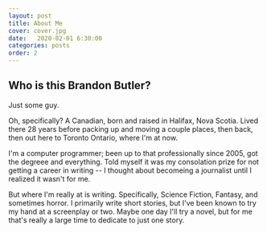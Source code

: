 ```yaml
---
layout: post
title: About Me
cover: cover.jpg
date:   2020-02-01 6:30:00
categories: posts
order: 2
---
```


## Who is this Brandon Butler?

Just some guy.

Oh, specifically? A Canadian, born and raised in Halifax, Nova Scotia. Lived there 28 years before packing up and moving a couple places, then back, then out here to Toronto Ontario, where I'm at now.

I'm a computer programmer; been up to that professionally since 2005, got the degreee and everything. Told myself it was my consolation prize for not getting a career in writing --
I thought about becomeing a journalist until I realized it wasn't for me.

But where I'm really at is writing. Specifically, Science Fiction, Fantasy, and sometimes horror. I primarily write short stories, but I've been known to try my hand at a screenplay or two. Maybe one day I'll try
a novel, but for me that's really a large time to dedicate to just one story.

